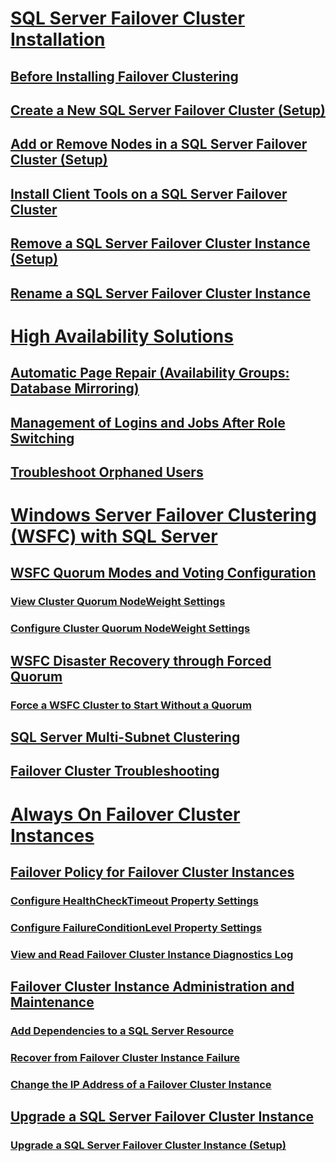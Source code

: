 # [SQL Server Failover Cluster Installation](install/sql-server-failover-cluster-installation.md)  
## [Before Installing Failover Clustering](install/before-installing-failover-clustering.md)  
## [Create a New SQL Server Failover Cluster (Setup)](install/create-a-new-sql-server-failover-cluster-setup.md)  
## [Add or Remove Nodes in a SQL Server Failover Cluster (Setup)](install/add-or-remove-nodes-in-a-sql-server-failover-cluster-setup.md)  
## [Install Client Tools on a SQL Server Failover Cluster](install/install-client-tools-on-a-sql-server-failover-cluster.md)  
## [Remove a SQL Server Failover Cluster Instance (Setup)](install/remove-a-sql-server-failover-cluster-instance-setup.md)  
## [Rename a SQL Server Failover Cluster Instance](install/rename-a-sql-server-failover-cluster-instance.md)  

# [High Availability Solutions](high-availability-solutions-sql-server.md)  
## [Automatic Page Repair (Availability Groups: Database Mirroring)](automatic-page-repair-availability-groups-database-mirroring.md)  
## [Management of Logins and Jobs After Role Switching](management-of-logins-and-jobs-after-role-switching-sql-server.md)  
## [Troubleshoot Orphaned Users](troubleshoot-orphaned-users-sql-server.md)  

# [Windows Server Failover Clustering (WSFC) with SQL Server](windows/windows-server-failover-clustering-wsfc-with-sql-server.md)  
## [WSFC Quorum Modes and Voting Configuration](windows/wsfc-quorum-modes-and-voting-configuration-sql-server.md)  
### [View Cluster Quorum NodeWeight Settings](windows/view-cluster-quorum-nodeweight-settings.md)  
### [Configure Cluster Quorum NodeWeight Settings](windows/configure-cluster-quorum-nodeweight-settings.md)  
## [WSFC Disaster Recovery through Forced Quorum](windows/wsfc-disaster-recovery-through-forced-quorum-sql-server.md)  
### [Force a WSFC Cluster to Start Without a Quorum](windows/force-a-wsfc-cluster-to-start-without-a-quorum.md)  
## [SQL Server Multi-Subnet Clustering](windows/sql-server-multi-subnet-clustering-sql-server.md)  
## [Failover Cluster Troubleshooting](windows/failover-cluster-troubleshooting.md)  

# [Always On Failover Cluster Instances](windows/always-on-failover-cluster-instances-sql-server.md)  
## [Failover Policy for Failover Cluster Instances](windows/failover-policy-for-failover-cluster-instances.md)  
### [Configure HealthCheckTimeout Property Settings](windows/configure-healthchecktimeout-property-settings.md)  
### [Configure FailureConditionLevel Property Settings](windows/configure-failureconditionlevel-property-settings.md)  
### [View and Read Failover Cluster Instance Diagnostics Log](windows/view-and-read-failover-cluster-instance-diagnostics-log.md)  
## [Failover Cluster Instance Administration and Maintenance](windows/failover-cluster-instance-administration-and-maintenance.md)  
### [Add Dependencies to a SQL Server Resource](windows/add-dependencies-to-a-sql-server-resource.md)  
### [Recover from Failover Cluster Instance Failure](windows/recover-from-failover-cluster-instance-failure.md)  
### [Change the IP Address of a Failover Cluster Instance](windows/change-the-ip-address-of-a-failover-cluster-instance.md)  
## [Upgrade a SQL Server Failover Cluster Instance](windows/upgrade-a-sql-server-failover-cluster-instance.md)  
### [Upgrade a SQL Server Failover Cluster Instance (Setup)](windows/upgrade-a-sql-server-failover-cluster-instance-setup.md)  